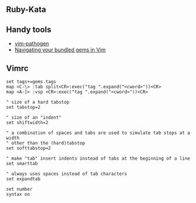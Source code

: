  Ruby-Kata
----------
## Handy tools
 * [vim-pathogen](https://github.com/tpope/vim-pathogen)
 *  [Navigating your bundled gems in Vim](http://effectif.com/vim/using-ctags-with-bundler-gems)

## Vimrc
```vim
set tags+=gems.tags
map <C-\> :tab split<CR>:exec("tag ".expand("<cword>"))<CR>
map <A-]> :vsp <CR>:exec("tag ".expand("<cword>"))<CR>

" size of a hard tabstop
set tabstop=2

" size of an "indent"
set shiftwidth=2

" a combination of spaces and tabs are used to simulate tab stops at a width
" other than the (hard)tabstop
set softtabstop=2

" make "tab" insert indents instead of tabs at the beginning of a line
set smarttab

" always uses spaces instead of tab characters
set expandtab

set number
syntax on


```
